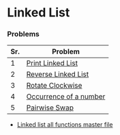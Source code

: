 # Linked List

### Problems

| Sr. | Problem                                                     |
| --- | ----------------------------------------------------------- |
| 1   | [Print Linked List](./1_Print_ll.md)                        |
| 2   | [Reverse Linked List](./2_reverse_ll.md)                    |
| 3   | [Rotate Clockwise](./3_rotate_clockwise.md)                 |
| 4   | [Occurrence of a number](./4_occurance_of_integer_in_ll.md) |
| 5   | [Pairwise Swap](./5_pairwise_swap_element.md)               |

-   [Linked list all functions master file](./LinkedListFunctions.md)
